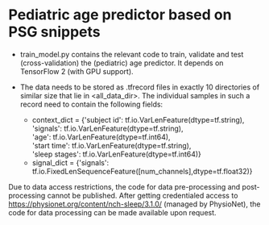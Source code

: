 # Pediatric age predictor based on PSG snippets

+ train_model.py contains the relevant code to train, validate and test (cross-validation) the (pediatric) age predictor.
It depends on TensorFlow 2 (with GPU support).

+ The data needs to be stored as .tfrecord files in exactly 10 directories of similar size that lie in   <all\_data\_dir>.
The individual samples in such a record need to contain the following fields:
     + context_dict = {'subject id': tf.io.VarLenFeature(dtype=tf.string),  
                         'signals': tf.io.VarLenFeature(dtype=tf.string),  
                         'age': tf.io.VarLenFeature(dtype=tf.int64),  
                         'start time': tf.io.VarLenFeature(dtype=tf.string),  
                         'sleep stages': tf.io.VarLenFeature(dtype=tf.int64)}          
     + signal_dict = {'signals': tf.io.FixedLenSequenceFeature([num_channels],dtype=tf.float32)}
        
Due to data access restrictions, the code for data pre-processing and post-processing cannot be published.
After getting credentialed access to https://physionet.org/content/nch-sleep/3.1.0/ (managed by PhysioNet), the code for data processing can be made available upon request.
